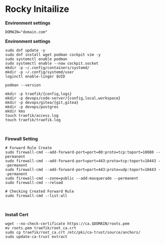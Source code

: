 # Rocky Initailize

**Environment settings**

```shell
DOMAIN="domain.com"
```


**Environment settings**

```shell
sudo dnf update -y
sudo dnf install wget podman cockpit vim -y
sudo systemctl enable podman
sudo systemctl enable --now cockpit.socket
mkdir -p ~/.config/containers/systemd/
mkdir -p ~/.config/systemd/user
loginctl enable-linger $UID

podman --version

mkdir -p traefik/{config,logs}
mkdir -p devops/code-server/{config,local,workspace}
mkdir -p devops/gitea/{git,gitea}
mkdir -p devops/postgres
mkdir kms
touch traefik/access.log
touch traefik/traefik.log
```

&nbsp;

**Firewall Setting**

```shell
# Forward Rule Create
sudo firewall-cmd --add-forward-port=port=80:proto=tcp:toport=10080 --permanent
sudo firewall-cmd --add-forward-port=port=443:proto=tcp:toport=10443 --permanent
sudo firewall-cmd --add-forward-port=port=443:proto=udp:toport=10443 --permanent
sudo firewall-cmd --zone=public --add-masquerade --permanent
sudo firewall-cmd --reload

# Checking Created Forward Rule 
sudo firewall-cmd --list-all
```

&nbsp;


**Install Cert**

```shell
wget --no-check-certificate https://ca.$DOMAIN/roots.pem
mv roots.pem traefik/root_ca.crt
sudo cp traefik/root_ca.crt /etc/pki/ca-trust/source/anchors/
sudo update-ca-trust extract
```

&nbsp;

